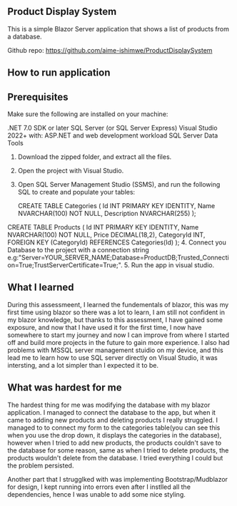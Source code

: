 ## Product Display System
This is a simple Blazor Server application that shows a list of products from a database. 

Github repo: https://github.com/aime-ishimwe/ProductDisplaySystem
## How to run application

## Prerequisites
Make sure the following are installed on your machine:

.NET 7.0 SDK or later
SQL Server (or SQL Server Express)
Visual Studio 2022+ with:
  ASP.NET and web development workload
  SQL Server Data Tools

 1. Download the zipped folder, and extract all the files.
 2. Open the project with Visual Studio. 
 3. Open SQL Server Management Studio (SSMS), and run the following SQL to create and populate your tables:
    
     CREATE TABLE Categories (
    Id INT PRIMARY KEY IDENTITY,
    Name NVARCHAR(100) NOT NULL,
    Description NVARCHAR(255)
);

CREATE TABLE Products (
    Id INT PRIMARY KEY IDENTITY,
    Name NVARCHAR(100) NOT NULL,
    Price DECIMAL(18,2),
    CategoryId INT,
    FOREIGN KEY (CategoryId) REFERENCES Categories(Id)
);
4. Connect you Database to the project with a connection string e.g:"Server=YOUR_SERVER_NAME;Database=ProductDB;Trusted_Connection=True;TrustServerCertificate=True;". 
5. Run the app in visual studio.


## What I learned
During this assessmeent, I learned the fundementals of blazor, this was my first time using blazor so there was a lot to learn, I am still not confident in my blazor knowledge, but thanks to this 
assessment, I have gained some exposure, and now that I have used it for the first time, I now have somewhere to start my journey and now I can improve from where I started off and build 
more projects in the future to gain more experience. I also had problems with MSSQL server management stuidio on my device, and this lead me to learn how to use SQL server directly on Visual Studio,
it was intersting, and a lot simpler than I expected it to be.


## What was hardest for me
The hardest thing for me was modifying the database with my blazor application. I managed to connect the database to the app, but when it came to adding new products and deleting products I really struggled.
I managed to to connect my form to the categories table(you can see this when you use the drop down, it displays the categories in the database), however when I tried to add new products, 
the products couldn't save to the database for some reason, same as when I tried to delete products, the products wouldn't delete from the database. I tried everything I could but the problem persisted.

Another part that I strugglked with was implementing Bootstrap/Mudblazor for design, I kept running into errors even after I instlled all the dependencies, hence I was unable to add some nice styling.
